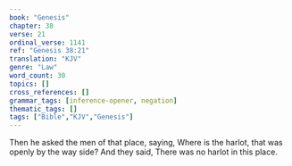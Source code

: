 ```yaml
---
book: "Genesis"
chapter: 38
verse: 21
ordinal_verse: 1141
ref: "Genesis 38:21"
translation: "KJV"
genre: "Law"
word_count: 30
topics: []
cross_references: []
grammar_tags: [inference-opener, negation]
thematic_tags: []
tags: ["Bible","KJV","Genesis"]
---
```

Then he asked the men of that place, saying, Where is the harlot, that was openly by the way side? And they said, There was no harlot in this place.
